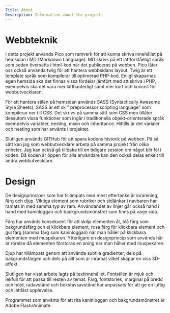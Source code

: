 ```yaml
---
Title: About
Description: Information about the project.
---
```


Webbteknik
==========================

I detta projekt används Pico som ramverk för att kunna skriva innehållet på hemsidan i MD (Markdown Language). MD skrivs på ett lättförståeligt språk som sedan översätts i html-kod när det publiceras på webben. Pico låter oss också använda twig för att hantera webbsidans layout. Twig är ett template språk som kompilerar till optimerad PHP-kod. Enligt skaparnas egen hemsida ska det finnas vissa fördelar jämfört med att skriva i PHP, exempelvis ska det vara mer lätthanterligt samt mer kort och koncist för webbutvecklaren.

För att hantera stilen på hemsidan används SASS (Syntactically Awesome Style Sheets). SASS är ett sk " preprocessor scripting language" som kompilerar ner till CSS. Det skrivs på samma sätt som CSS men tillåter dessutom vissa funktioner som ingår i traditionella objekt-orienterade språk exempelvis variabler, nesting, mixin och inheritance. Hittills är det varialer och nesting som har använts i projektet.

Slutligen används GITHub för att spara kodens historik på webben. På så sätt kan jag som webbutvecklare arbeta på samma projekt från olika enheter. Jag kan också gå tillbaka till en tidigare session om något blir fel i koden. Då koden är öppen för alla användare kan den också delas enkelt till andra webbutvecklare.

Design
==========================

De designprinciper som har tillämpats med mest eftertanke är inramning, färg och djup. Viktiga element som rubriker och sidlänkar i navbaren har ramats in med samma typ av ram. Användandet av linjer går också hand i hand med kaninloggan och backgrundsmönstret som finns på varje sida.

Färg har använts konsekvent för att skilja elementen åt, blå färg som bakgrundsfärg och ej klickbara element, rosa färg för klickbara element och gul färg (samma färg som kaninloggan) när man håller på klickbara elementen med muspekaren. Ytterligare en designprincip som används här är rörelse då elementen förstoras en aning när man håller med muspekaren.

Djup har tillämpats genom att använda subtila gradienter, dels på bakgrundsfärgen och dels på allt som är inramat vilket skapar en viss 3D-effekt.

Slutligen har visst arbete lagts på textinnehållet. Fontstilen är mjuk och lekfull för att passa till resten av temat. Färg, fontstorlek, marginal på bredd och höjd, radavstånd och bokstavsavstånd har anpassats för att ge en luftig och lättläst upplevelse.

Programmet som använts för att rita kaninloggan och bakgrundsmönstret är Adobe Flash/Animate.
